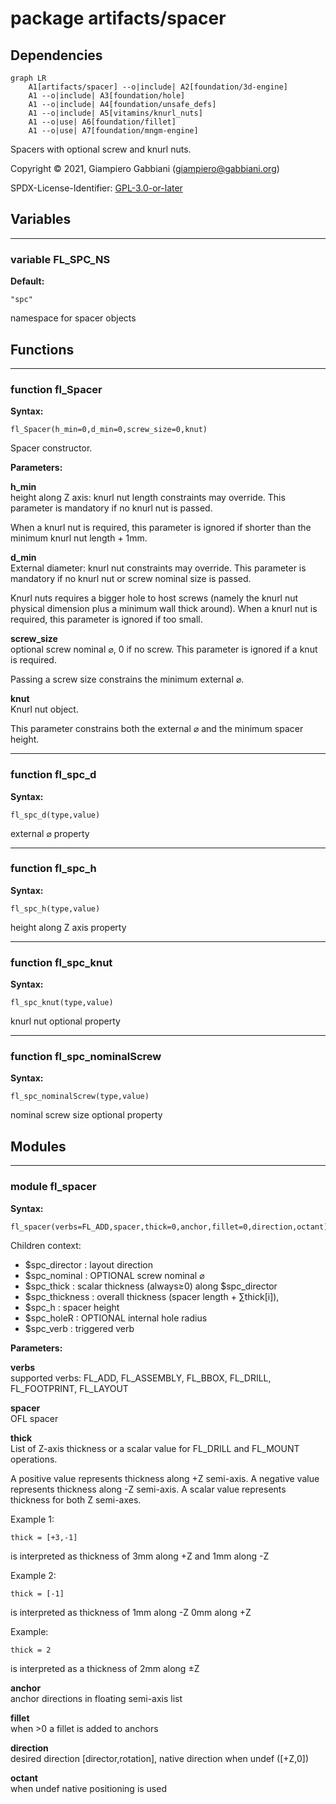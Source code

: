 # package artifacts/spacer

## Dependencies

```mermaid
graph LR
    A1[artifacts/spacer] --o|include| A2[foundation/3d-engine]
    A1 --o|include| A3[foundation/hole]
    A1 --o|include| A4[foundation/unsafe_defs]
    A1 --o|include| A5[vitamins/knurl_nuts]
    A1 --o|use| A6[foundation/fillet]
    A1 --o|use| A7[foundation/mngm-engine]
```

Spacers with optional screw and knurl nuts.

Copyright © 2021, Giampiero Gabbiani (giampiero@gabbiani.org)

SPDX-License-Identifier: [GPL-3.0-or-later](https://spdx.org/licenses/GPL-3.0-or-later.html)


## Variables

---

### variable FL_SPC_NS

__Default:__

    "spc"

namespace for spacer objects

## Functions

---

### function fl_Spacer

__Syntax:__

```text
fl_Spacer(h_min=0,d_min=0,screw_size=0,knut)
```

Spacer constructor.

__Parameters:__

__h_min__  
height along Z axis: knurl nut length constraints may override.
This parameter is mandatory if no knurl nut is passed.

When a knurl nut is required, this parameter is ignored if shorter than the
minimum knurl nut length + 1mm.


__d_min__  
External diameter: knurl nut constraints may override.
This parameter is mandatory if no knurl nut or screw nominal size is passed.

Knurl nuts requires a bigger hole to host screws (namely the knurl nut
physical dimension plus a minimum wall thick around). When a knurl nut is
required, this parameter is ignored if too small.


__screw_size__  
optional screw nominal ⌀, 0 if no screw. This parameter is ignored if a
knut is required.

Passing a screw size constrains the minimum external ⌀.


__knut__  
Knurl nut object.

This parameter constrains both the external ⌀ and the minimum spacer
height.



---

### function fl_spc_d

__Syntax:__

```text
fl_spc_d(type,value)
```

external ⌀ property

---

### function fl_spc_h

__Syntax:__

```text
fl_spc_h(type,value)
```

height along Z axis property

---

### function fl_spc_knut

__Syntax:__

```text
fl_spc_knut(type,value)
```

knurl nut optional property

---

### function fl_spc_nominalScrew

__Syntax:__

```text
fl_spc_nominalScrew(type,value)
```

nominal screw size optional property

## Modules

---

### module fl_spacer

__Syntax:__

    fl_spacer(verbs=FL_ADD,spacer,thick=0,anchor,fillet=0,direction,octant)

Children context:

- $spc_director  : layout direction
- $spc_nominal   : OPTIONAL screw nominal ⌀
- $spc_thick     : scalar thickness (always≥0) along $spc_director
- $spc_thickness : overall thickness (spacer length + ∑thick[i]),
- $spc_h         : spacer height
- $spc_holeR     : OPTIONAL internal hole radius
- $spc_verb      : triggered verb


__Parameters:__

__verbs__  
supported verbs: FL_ADD, FL_ASSEMBLY, FL_BBOX, FL_DRILL, FL_FOOTPRINT, FL_LAYOUT

__spacer__  
OFL spacer

__thick__  
List of Z-axis thickness or a scalar value for FL_DRILL and FL_MOUNT
operations.

A positive value represents thickness along +Z semi-axis.
A negative value represents thickness along -Z semi-axis.
A scalar value represents thickness for both Z semi-axes.

Example 1:

    thick = [+3,-1]

is interpreted as thickness of 3mm along +Z and 1mm along -Z

Example 2:

    thick = [-1]

is interpreted as thickness of 1mm along -Z 0mm along +Z

Example:

    thick = 2

is interpreted as a thickness of 2mm along ±Z



__anchor__  
anchor directions in floating semi-axis list

__fillet__  
when >0 a fillet is added to anchors

__direction__  
desired direction [director,rotation], native direction when undef ([+Z,0])

__octant__  
when undef native positioning is used



